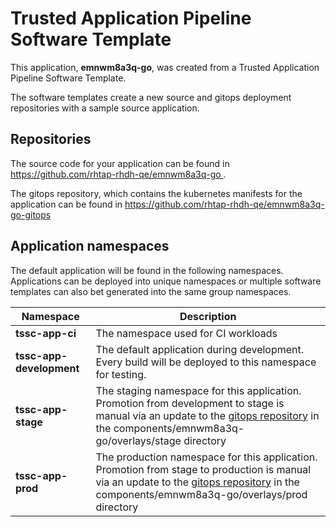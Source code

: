 # Trusted Application Pipeline Software Template

This application, **emnwm8a3q-go**, was created from a Trusted Application Pipeline Software Template.

The software templates create a new source and gitops deployment repositories with a sample source application. 

## Repositories

The source code for your application can be found in [https://github.com/rhtap-rhdh-qe/emnwm8a3q-go ](https://github.com/rhtap-rhdh-qe/emnwm8a3q-go ).
 
The gitops repository, which contains the kubernetes manifests for the application can be found in 
[https://github.com/rhtap-rhdh-qe/emnwm8a3q-go-gitops ](https://github.com/rhtap-rhdh-qe/emnwm8a3q-go-gitops ) 

## Application namespaces 

The default application will be found in the following namespaces. Applications can be deployed into unique namespaces or multiple software templates can also bet generated into the same group namespaces.  

|  Namespace   |  Description   |  
| -------- | -------- |
| **tssc-app-ci** | The namespace used for CI workloads |
| **tssc-app-development** | The default application during development. Every build will be deployed to this namespace for testing. |
| **tssc-app-stage** | The staging namespace for this application. Promotion from development to stage is manual via an update to the [gitops repository](https://github.com/rhtap-rhdh-qe/emnwm8a3q-go-gitops ) in the components/emnwm8a3q-go/overlays/stage directory |
| **tssc-app-prod** | The production namespace for this application. Promotion from stage to production is manual via an update to the [gitops repository](https://github.com/rhtap-rhdh-qe/emnwm8a3q-go-gitops ) in the components/emnwm8a3q-go/overlays/prod directory |